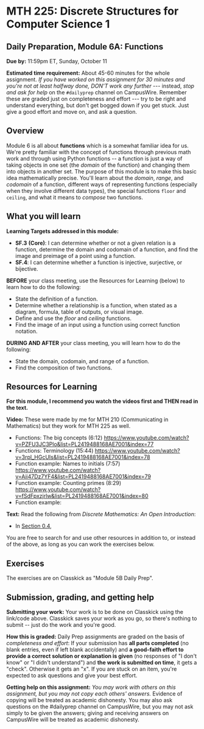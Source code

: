 # MTH 225: Discrete Structures for Computer Science 1 

## Daily Preparation, Module 6A: Functions

**Due by:** 11:59pm ET, Sunday, October 11

**Estimated time requirement:** About 45-60 minutes for the whole assignment. *If you have worked on this assignment for 30 minutes and you're not at least halfway done, DON'T work any further* --- instead, *stop and ask for help* on the `#dailyprep` channel on CampusWire. Remember these are graded just on completeness and effort --- try to be right and understand everything, but don't get bogged down if you get stuck. Just give a good effort and move on, and ask a question. 



## Overview 

Module 6 is all about **functions** which is a somewhat familiar idea for us. We're pretty familiar with the concept of functions through previous math work and through using Python functions -- a function is just a way of taking objects in one set (the *domain* of the function) and changing them into objects in another set. The purpose of this module is to make this basic idea mathematically precise. You'll learn about the *domain*, *range*, and *codomain* of a function, different ways of representing functions (especially when they involve different data types), the special functions `floor` and `ceiling`, and what it means to *compose* two functions.

## What you will learn 

**Learning Targets addressed in this module:** 

-   **SF.3**  **(Core)**: I can determine whether or not a given relation is a function, determine the domain and codomain of a function, and find the image and preimage of a point using a function.
-   **SF.4**: I can determine whether a function is injective, surjective, or bijective.

**BEFORE** your class meeting, use the Resources for Learning (below) to learn how to do the following: 

+ State the definition of a function. 
+ Determine whether a relationship is a function, when stated as a diagram, formula, table of outputs, or visual image. 
+ Define and use the *floor* and *ceiling* functions.
+ Find the image of an input using a function using correct function notation. 

**DURING AND AFTER** your class meeting, you will learn how to do the following: 

+ State the domain, codomain, and range of a function.
+ Find the composition of two functions. 


## Resources for Learning

**For this module, I recommend you watch the videos first and THEN read in the text.**


**Video:** These were made by me for MTH 210 (Communicating in Mathematics) but they work for MTH 225 as well. 

+ Functions: The big concepts (6:12) https://www.youtube.com/watch?v=PZFU3JC3Plo&list=PL2419488168AE7001&index=77
+ Functions: Terminology (15:44) https://www.youtube.com/watch?v=3rpl_HGcUIs&list=PL2419488168AE7001&index=78
+ Function example: Names to initials (7:57) https://www.youtube.com/watch?v=Aii47Dz7YF4&list=PL2419488168AE7001&index=79
+ Function example: Counting primes (8:29) https://www.youtube.com/watch?v=fSdFpxzjrlw&list=PL2419488168AE7001&index=80
+ Function example: 


**Text:** Read the following from *Discrete Mathematics: An Open Introduction*: 

- In [Section 0.4](http://discrete.openmathbooks.org/dmoi3/sec_intro-functions.html), 






You are free to search for and use other resources in addition to, or instead of the above, as long as you can work the exercises below.



## Exercises

The exercises are on Classkick as "Module 5B Daily Prep". 

## Submission, grading, and getting help 

**Submitting your work:** Your work is to be done on Classkick using the link/code above. Classkick saves your work as you go, so there's nothing to submit -- just do the work and you're good. 

**How this is graded:** Daily Prep assignments are graded on the basis of *completeness and effort*: If your submission has **all parts completed** (no blank entries, even if left blank accidentally) and **a good-faith effort to provide a correct solution or explanation is given** (no responses of "I don't know" or "I didn't understand") and **the work is submitted on time**, it gets a "check". Otherwise it gets an "x". If you are stuck on an item, you're expected to ask questions and give your best effort.  

**Getting help on this assignment:** *You may work with others on this assignment, but you may not copy each others' answers.* Evidence of copying will be treated as academic dishonesty. You may also ask questions on the #dailyprep channel on CampusWire, but you may not ask simply to be given the answers; giving and receiving answers on CampusWire will be treated as academic dishonesty.
<!--stackedit_data:
eyJoaXN0b3J5IjpbMTY0MTc3MTExM119
-->